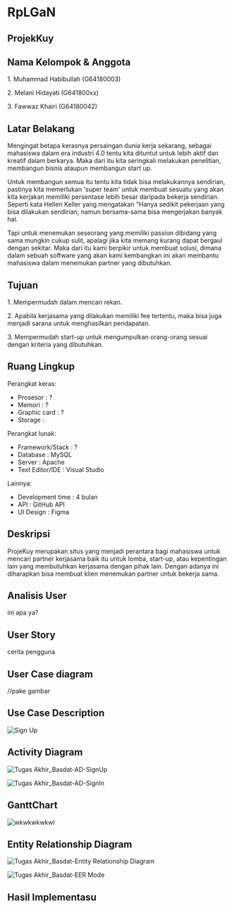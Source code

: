 # RpLGaN
## ProjekKuy

## Nama Kelompok & Anggota
<p>1. Muhammad Habibullah (G64180003)</p>
<p>2. Melani Hidayati (G641800xx)</p>
<p>3. Fawwaz Khairi (G64180042)</p>

## Latar Belakang
<p>Mengingat betapa kerasnya persaingan dunia kerja sekarang, sebagai mahasiswa dalam era
industri 4.0 tentu kita dituntut untuk lebih aktif dan kreatif dalam berkarya. Maka dari itu kita
seringkali melakukan penelitian, membangun bisnis ataupun membangun start up.</p>

<p>Untuk membangun semua itu tentu kita tidak bisa melakukannya sendirian, pastinya kita
memerlukan 'super team' untuk membuat sesuatu yang akan kita kerjakan memiliki
persentase lebih besar daripada bekerja sendirian. Seperti kata Hellen Keller yang
mengatakan "Hanya sedikit pekerjaan yang bisa dilakukan sendirian, namun bersama-sama
bisa mengerjakan banyak hal.</p>

<p>Tapi untuk menemukan seseorang yang memiliki passion dibidang yang sama mungkin
cukup sulit, apalagi jika kita memang kurang dapat bergaul dengan sekitar. Maka dari itu
kami berpikir untuk membuat solusi, dimana dalam sebuah software yang akan kami
kembangkan ini akan membantu mahasiswa dalam menemukan partner yang dibutuhkan.</p>

## Tujuan
<p>1. Mempermudah dalam mencari rekan.</p>
<p>2. Apabila kerjasama yang dilakukan memiliki fee tertentu, maka bisa juga menjadi
sarana untuk menghasilkan pendapatan.</p>
<p>3. Mempermudah start-up untuk mengumpulkan orang-orang sesuai dengan kriteria
yang dibutuhkan.</p>

## Ruang Lingkup
Perangkat keras:
  <ul>
    <li> Prosesor : ? </li>
    <li> Memori : ? </li>
    <li> Graphic card : ? </li>
    <li> Storage : </li>
  </ul>
Perangkat lunak:
  <ul>
    <li> Framework/Stack : ?</li>
    <li> Database : MySQL </li>
    <li> Server : Apache </li>
    <li> Text Editor/IDE : Visual Studio </li>
  </ul>
Lainnya:
  <ul>
     <li> Development time : 4 bulan </li>
     <li> API : GitHub API </li>
     <li> UI Design : Figma </li>
  </ul>

## Deskripsi
<p>ProjeKuy merupakan situs yang menjadi perantara bagi mahasiswa untuk mencari
partner kerjasama baik itu untuk lomba, start-up, atau kepentingan lain yang
membutuhkan kerjasama dengan pihak lain. Dengan adanya ini diharapkan bisa membuat
klien menemukan partner untuk bekerja sama.</p>

## Analisis User
<p>ini apa ya?</p>

## User Story
<p>cerita pengguna</p>

## User Case diagram
//pake gambar

## Use Case Description
![Sign Up](https://user-images.githubusercontent.com/48622568/82083984-c6e11000-9714-11ea-87ce-e1cd5d70af5c.JPG)


## Activity Diagram
![Tugas Akhir_Basdat-AD-SignUp](https://user-images.githubusercontent.com/48622568/82130156-e6e70100-97f2-11ea-8692-6c336d27c330.jpg)


![Tugas Akhir_Basdat-AD-SignIn](https://user-images.githubusercontent.com/48622568/82130152-e51d3d80-97f2-11ea-80be-79955e2e8a13.jpg)

## GanttChart
![wkwkwkwkwl](https://user-images.githubusercontent.com/48622568/82087851-1aeef300-971b-11ea-874b-78a797516310.JPG)


## Entity Relationship Diagram
![Tugas Akhir_Basdat-Entity Relationship Diagram](https://user-images.githubusercontent.com/48622568/82113208-84ecb400-977e-11ea-9d34-59dbfdec35ed.jpg)


![Tugas Akhir_Basdat-EER Mode](https://user-images.githubusercontent.com/48622568/82113196-61c20480-977e-11ea-89c1-2e7a2e6bdf8f.jpg)

## Hasil Implementasu
